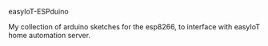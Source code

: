 ﻿easyIoT-ESPduino

My collection of arduino sketches for the esp8266, to interface with easyIoT home automation server.
